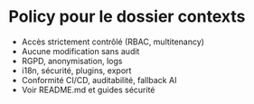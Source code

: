 # Policy pour le dossier contexts

- Accès strictement contrôlé (RBAC, multitenancy)
- Aucune modification sans audit
- RGPD, anonymisation, logs
- i18n, sécurité, plugins, export
- Conformité CI/CD, auditabilité, fallback AI
- Voir README.md et guides sécurité
